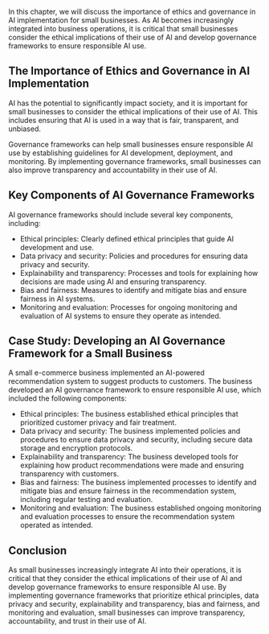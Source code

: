 

In this chapter, we will discuss the importance of ethics and governance in AI implementation for small businesses. As AI becomes increasingly integrated into business operations, it is critical that small businesses consider the ethical implications of their use of AI and develop governance frameworks to ensure responsible AI use.

The Importance of Ethics and Governance in AI Implementation
------------------------------------------------------------

AI has the potential to significantly impact society, and it is important for small businesses to consider the ethical implications of their use of AI. This includes ensuring that AI is used in a way that is fair, transparent, and unbiased.

Governance frameworks can help small businesses ensure responsible AI use by establishing guidelines for AI development, deployment, and monitoring. By implementing governance frameworks, small businesses can also improve transparency and accountability in their use of AI.

Key Components of AI Governance Frameworks
------------------------------------------

AI governance frameworks should include several key components, including:

* Ethical principles: Clearly defined ethical principles that guide AI development and use.
* Data privacy and security: Policies and procedures for ensuring data privacy and security.
* Explainability and transparency: Processes and tools for explaining how decisions are made using AI and ensuring transparency.
* Bias and fairness: Measures to identify and mitigate bias and ensure fairness in AI systems.
* Monitoring and evaluation: Processes for ongoing monitoring and evaluation of AI systems to ensure they operate as intended.

Case Study: Developing an AI Governance Framework for a Small Business
----------------------------------------------------------------------

A small e-commerce business implemented an AI-powered recommendation system to suggest products to customers. The business developed an AI governance framework to ensure responsible AI use, which included the following components:

* Ethical principles: The business established ethical principles that prioritized customer privacy and fair treatment.
* Data privacy and security: The business implemented policies and procedures to ensure data privacy and security, including secure data storage and encryption protocols.
* Explainability and transparency: The business developed tools for explaining how product recommendations were made and ensuring transparency with customers.
* Bias and fairness: The business implemented processes to identify and mitigate bias and ensure fairness in the recommendation system, including regular testing and evaluation.
* Monitoring and evaluation: The business established ongoing monitoring and evaluation processes to ensure the recommendation system operated as intended.

Conclusion
----------

As small businesses increasingly integrate AI into their operations, it is critical that they consider the ethical implications of their use of AI and develop governance frameworks to ensure responsible AI use. By implementing governance frameworks that prioritize ethical principles, data privacy and security, explainability and transparency, bias and fairness, and monitoring and evaluation, small businesses can improve transparency, accountability, and trust in their use of AI.


